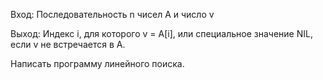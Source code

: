 Вход: Последовательность n чисел A и число v

Выход: Индекс i, для которого v = A[i], или специальное значение NIL, если v не встречается в A.

Написать программу линейного поиска.